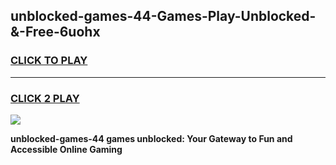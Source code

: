 
## unblocked-games-44-Games-Play-Unblocked-&-Free-6uohx
<h3>
<a href="https://premium76.site?title=unblocked-games-44&ref=24A">CLICK TO PLAY</a></h3>
<hr>

<h3>
<a href="https://premium76.site?title=unblocked-games-44&ref=24A">CLICK 2 PLAY</a>
  
</h3>

<a href="https://premium76.site?title=unblocked-games-44&ref=24A"><img src="https://clearcache.store/games.png"></a>


**unblocked-games-44 games unblocked: Your Gateway to Fun and Accessible Online Gaming**
